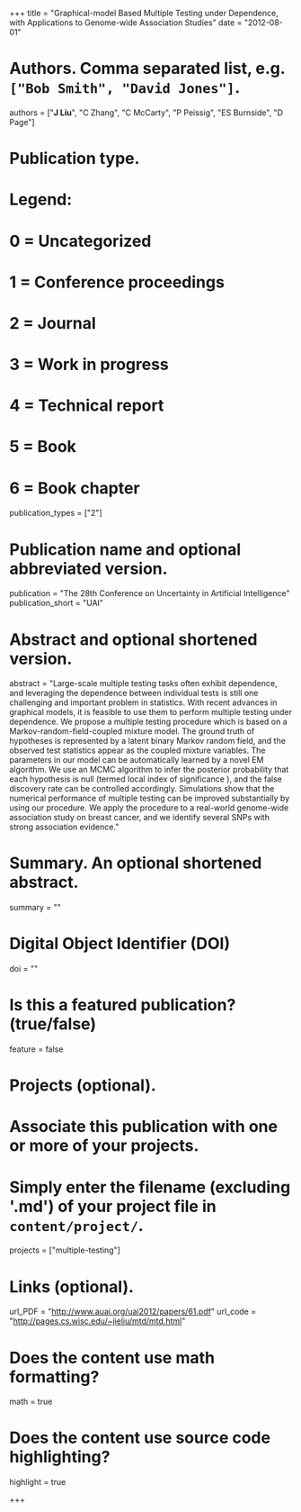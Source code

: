 +++
title = "Graphical-model Based Multiple Testing under Dependence, with Applications to Genome-wide Association Studies"
date = "2012-08-01"

# Authors. Comma separated list, e.g. `["Bob Smith", "David Jones"]`.
authors = ["__J Liu__", "C Zhang", "C McCarty", "P Peissig", "ES Burnside", "D Page"]

# Publication type.
# Legend:
# 0 = Uncategorized
# 1 = Conference proceedings
# 2 = Journal
# 3 = Work in progress
# 4 = Technical report
# 5 = Book
# 6 = Book chapter
publication_types = ["2"]

# Publication name and optional abbreviated version.
publication = "The 28th Conference on Uncertainty in Artificial Intelligence"
publication_short = "UAI"

# Abstract and optional shortened version.
abstract = "Large-scale multiple testing tasks often exhibit dependence, and leveraging the dependence between individual tests is still one challenging and important problem in statistics. With recent advances in graphical models, it is feasible to use them to perform multiple testing under dependence. We propose a multiple testing procedure which is based on a Markov-random-field-coupled mixture model. The ground truth of hypotheses is represented by a latent binary Markov random field, and the observed test statistics appear as the coupled mixture variables. The parameters in our model can be automatically learned by a novel EM algorithm. We use an MCMC algorithm to infer the posterior probability that each hypothesis is null (termed local index of significance ), and the false discovery rate can be controlled accordingly. Simulations show that the numerical performance of multiple testing can be improved substantially by using our procedure. We apply the procedure to a real-world genome-wide association study on breast cancer, and we identify several SNPs with strong association evidence."

# Summary. An optional shortened abstract.
summary = ""

# Digital Object Identifier (DOI)
doi = ""

# Is this a featured publication? (true/false)
feature = false

# Projects (optional).
#   Associate this publication with one or more of your projects.
#   Simply enter the filename (excluding '.md') of your project file in `content/project/`.
projects = ["multiple-testing"]

# Links (optional).
url_PDF = "http://www.auai.org/uai2012/papers/61.pdf"
url_code = "http://pages.cs.wisc.edu/~jieliu/mtd/mtd.html"

# Does the content use math formatting?
math = true

# Does the content use source code highlighting?
highlight = true

+++

